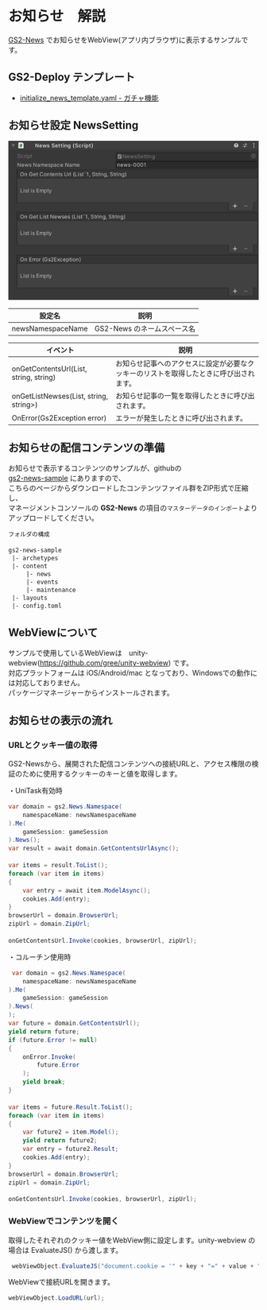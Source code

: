 # お知らせ　解説

[GS2-News](https://app.gs2.io/docs/index.html#gs2-news) でお知らせをWebView(アプリ内ブラウザ)に表示するサンプルです。

## GS2-Deploy テンプレート

- [initialize_news_template.yaml - ガチャ機能](../Templates/initialize_news_template.yaml)

## お知らせ設定 NewsSetting

![インスペクターウィンドウ](News.png)

| 設定名 | 説明 |
|---|---|
| newsNamespaceName | GS2-News のネームスペース名 |

| イベント | 説明 |
|---|---|
| onGetContentsUrl(List<EzSetCookieRequestEntry>, string, string) | お知らせ記事へのアクセスに設定が必要なクッキーのリストを取得したときに呼び出されます。 |
| onGetListNewses(List<EzNews>, string, string>) | お知らせ記事の一覧を取得したときに呼び出されます。 |
| OnError(Gs2Exception error) | エラーが発生したときに呼び出されます。 |

## お知らせの配信コンテンツの準備

お知らせで表示するコンテンツのサンプルが、githubの  
[gs2-news-sample](https://github.com/gs2io/gs2-news-sample) にありますので、  
こちらのページからダウンロードしたコンテンツファイル群をZIP形式で圧縮し、  
マネージメントコンソールの __GS2-News__ の項目の`マスターデータのインポート`よりアップロードしてください。  

```
フォルダの構成

gs2-news-sample
 |- archetypes
 |- content
     |- news
     |- events
     |- maintenance
 |- layouts
 |- config.toml
```

## WebViewについて

サンプルで使用しているWebViewは　unity-webview(https://github.com/gree/unity-webview) です。  
対応プラットフォームは iOS/Android/mac となっており、Windowsでの動作には対応しておりません。  
パッケージマネージャーからインストールされます。  

## お知らせの表示の流れ

### URLとクッキー値の取得

GS2-Newsから、展開された配信コンテンツへの接続URLと、アクセス権限の検証のために使用するクッキーのキーと値を取得します。

・UniTask有効時
```c#
var domain = gs2.News.Namespace(
    namespaceName: newsNamespaceName
).Me(
    gameSession: gameSession
).News();
var result = await domain.GetContentsUrlAsync();

var items = result.ToList();
foreach (var item in items)
{
    var entry = await item.ModelAsync();
    cookies.Add(entry);
}
browserUrl = domain.BrowserUrl;
zipUrl = domain.ZipUrl;

onGetContentsUrl.Invoke(cookies, browserUrl, zipUrl);
```
・コルーチン使用時
```c#
 var domain = gs2.News.Namespace(
    namespaceName: newsNamespaceName
).Me(
    gameSession: gameSession
).News(
);
var future = domain.GetContentsUrl();
yield return future;
if (future.Error != null)
{
    onError.Invoke(
        future.Error
    );
    yield break;
}

var items = future.Result.ToList();
foreach (var item in items)
{
    var future2 = item.Model();
    yield return future2;
    var entry = future2.Result;
    cookies.Add(entry);
}
browserUrl = domain.BrowserUrl;
zipUrl = domain.ZipUrl;

onGetContentsUrl.Invoke(cookies, browserUrl, zipUrl);
```

### WebViewでコンテンツを開く

取得したそれぞれのクッキー値をWebView側に設定します。unity-webview の場合は EvaluateJS() から渡します。

```c#
 webViewObject.EvaluateJS("document.cookie = '" + key + "=" + value + "';");
```

WebViewで接続URLを開きます。

```c#
webViewObject.LoadURL(url);
```